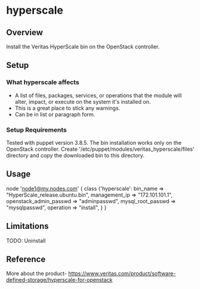 # hyperscale

## Overview

Install the Veritas HyperScale bin on the OpenStack controller.

## Setup

### What hyperscale affects

* A list of files, packages, services, or operations that the module will alter,
  impact, or execute on the system it's installed on.
* This is a great place to stick any warnings.
* Can be in list or paragraph form.

### Setup Requirements

Tested with puppet version 3.8.5.
The bin installation works only on the OpenStack controller.
Create '/etc/puppet/modules/veritas_hyperscale/files' directory and copy the downloaded bin to this directory.

## Usage

node 'node1@my.nodes.com' {
        class {'hyperscale':
                bin_name => "HyperScale_release.ubuntu.bin",
                management_ip => "172.101.101.1",
                openstack_admin_passwd => "adminpasswd",
                mysql_root_passwd => "mysqlpasswd",
                operation => "install",
        }
}


## Limitations

TODO: Uninstall

## Reference

More about the product-
https://www.veritas.com/product/software-defined-storage/hyperscale-for-openstack

